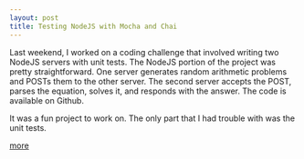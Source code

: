 ```yaml
---
layout: post
title: Testing NodeJS with Mocha and Chai
---
```


Last weekend, I worked on a coding challenge that involved writing two NodeJS servers with unit tests.  The NodeJS portion of the project was pretty straightforward.  One server generates random arithmetic problems and POSTs them to the other server.  The second server accepts the POST, parses the equation, solves it, and responds with the answer. The code is available on Github.

It was a fun project to work on.  The only part that I had trouble with was the unit tests.

[more](http://mcculloughwebservices.com/2015/07/13/testing-nodejs-with-mocha-and-chai/)
